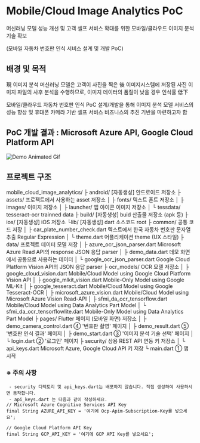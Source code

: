 # Mobile/Cloud Image Analytics PoC
머신러닝 모델 성능 개선 및 고객 셀프 서비스 확대를 위한 모바일/클라우드 이미지 분석 기술 확보

(모바일 자동차 번호판 인식 서비스 설계 및 개발 PoC)

## 배경 및 목적

現 이미지 분석 머신러닝 모델은 고객이 사진을 찍은 後 이미지시스템에 저장된 사진 이미지 파일의
사후 분석을 수행하므로, 이미지 데이터의 품질이 낮을 경우 인식률 低下

모바일/클라우드 자동차 번호판 인식 PoC 설계/개발을 통해 이미지 분석 모델 서비스의 성능 향상 및 휴대폰 카메라 기반 셀프 서비스 비즈니스의 추진 기반을 마련하고자 함


## PoC 개발 결과 : Microsoft Azure API, Google Cloud Platform API

![Demo Animated Gif](https://github.com/jiyu-dady/mobile_cloud_image_analytics/blob/master/assets/images/MobileCloudImageAnalyticsPoC_DEMO_Azure_GCP.gif)

## 프로젝트 구조

  mobile_cloud_image_analytics/
    ├ android/                               [자동생성] 안드로이드 저장소
    ├ assets/                                프로젝트에서 사용하는 asset 저장소
    │   ├ fonts/                             텍스트 폰트 저장소
    │   ├ images/                            이미지 저장소
    │   ├ launcher/                          앱 아이콘 이미지 저장소
    │   └ tessdata/                          tesseract-ocr trainned data
    ├ build/                                 [자동생성] buid 산출물 저장소 (apk 등)
    ├ ios/                                   [자동생성] iOS 저장소
    └lib/                                    [자동생성] dart 소스코드 root
      ├ common/                              공통 코드 저장
      │   ├ car_plate_number_check.dart      텍스트에서 한국 자동차 번호판 문자열 추출 Regular Expression
      │   └ theme.dart                       어플리케이션 theme (UX 스타일)
      ├ data/                                프로젝트 데이터 모델 저장
      │   ├ azure_ocr_json_parser.dart       Microsoft Azure Read API의 response JSON 응답 parser
      │   ├ demo_data.dart                   데모 화면에서 공통으로 사용하는 데이터
      │   └ google_ocr_json_parser.dart      Google Cloud Platform Vision API의 JSON 응답 parser
      ├ ocr_models/                          OCR 모델 저장소
      │   ├ google_cloud_vision.dart         Mobile/Cloud Model using Google Cloud Platform Vision API
      │   ├ google_mlkit_vision.dart         Mobile-Only Model using Google ML-Kit
      │   ├ google_tesseract.dart            Mobile/Cloud Model using Google Tesseract-OCR
      │   ├ microsoft_azure_vision.dart      Mobile/Cloud Model using Microsoft Azure Vision Read-API
      │   ├ sfmi_da_ocr_tensorflow.dart      Mobile/Cloud Model using Data Analytics Part Model
      │   └ sfmi_da_ocr_tensorflowlite.dart  Mobile-Only Model using Data Analytics Part Model
      ├ pages/                               Flutter 페이지 (모바일 화면) 저장소
      │   ├ demo_camera_control.dart         ④ '번호판 촬영' 페이지
      │   ├ demo_result.dart                 ⑤ '번호판 인식 결과' 페이지
      │   ├ demo_start.dart                  ③ '이미지 분석 기술 선택' 페이지
      │   └ login.dart                       ② '로그인' 페이지
      ├ security/                            상용 REST API 연동 키 저장소
      │   └ api_keys.dart                    Microsoft Azure, Google Cloud API 키 저장
      └ main.dart                            ① 앱 시작

  ### ※ 주의 사항
     - security 디렉토리 및 api_keys.dart는 배포하지 않습니다. 직접 생성하여 사용하시면 동작합니다.
     - api_keys.dart 는 다음과 같이 작성하세요.
    // Microsoft Azure Cognitive Services API Key
    final String AZURE_API_KEY = '여기에 Ocp-Apim-Subscription-Key를 넣으세요';

    // Google Cloud Platform API Key
    final String GCP_API_KEY = '여기에 GCP API Key를 넣으세요';